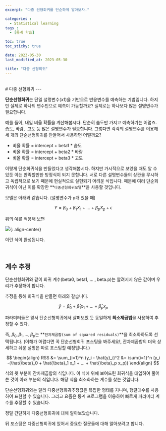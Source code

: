 ```yaml
---
excerpt: "다중 선형회귀를 단순하게 알아보자."

categories :
  - Statistical learning
tags :
  - [통계 학습]

toc: true
toc_sticky: true

date: 2023-05-30
last_modified_at: 2023-05-30

title: "다중 선형회귀"
---
```

<br>
# 다중 선형회귀
---

**단순선형회귀**는 단일 설명변수(x1)을 기반으로 반응변수를 예측하는 기법입니다.
하지만 실제로 하나의 변수만으로 예측이 가능할까요? 실제로는 하나보다 많은 설명변수가 필요합니다.

예를 들어, 내일 비올 확률을 계산해봅시다. 단순히 습도만 가지고 예측하기는 어렵죠. 습도, 바람,  고도 등 많은 설명변수가 필요합니다.
그렇다면 각각의 설명변수를 이용해 세 개의 단순선형회귀를 만들어서 사용하면 어떨까요?

- 비올 확률 = intercept + beta1 \* 습도
- 비올 확률 = intercept + beta2 \* 바람
- 비올 확률 = intercept + beta3 \* 고도 

이렇게 단순회귀식을 만들었다고 생각해봅시다. 
하지만 가시적으로 보았을 때도 알 수 있듯 이는 만족할만한 방정식이 되지 못합니다.
서로 다른 설명변수들의 상관을 무시하고 독립적으로 보기 때문에 현실적으로 실현되기 어려운 식입니다.
때문에 여러 단순회귀식이 아닌 이를 확장한 **`다중선형회귀모델`**을 사용할 것입니다.

모델은 아래와 같습니다. (설명변수가 p개 있을 때)

$$
Y =\beta_0 + \beta_1 X_1 + ... + \beta_p X_p + \epsilon
$$

위의 예를 적용해 보면

![](https://blog.kakaocdn.net/dn/b1Dpke/btr9pdJAxPI/EVPxq8PKJb4kNlXqlwBLM1/img.png){: align-center}

이런 식이 완성됩니다.

<br>

## 계수 추정

단순선형회귀와 같이 회귀 계수(beta0, beta1, ... , beta.p)는 알려지지 않은 값이며 우리가 추정해야 합니다.

추정을 통해 회귀식을 만들면 아래와 같습니다.

$$
\hat{y} = \hat{\beta}_0 + \hat{\beta}_1 x_1 + ... + \hat{\beta}_p x_p
$$

파라미터들은 앞서 단순선형회귀에서 살펴보았 듯 동일하게 **최소제곱법**을 사용하여 추정할 수 있다.

즉, $\beta_0, \beta_1, ... , \beta_p$는 **`잔차제곱합(sum of squared residuals)`**을 최소화하도록 선택됩니다.
(이해가 어렵다면 꼭 단순선형회귀 포스팅을 봐주세요!, 잔차제곱합의 더욱 상세하고 쉬운 설명은 따로 포스팅할 예정입니다.)

$$
\begin{align}
RSS &= \sum_{i=1}^n (y_i - \hat{y}_i)^2
&= \sum{i=1}^n (y_i -(\hat{\beta}_0 + \hat{\beta}_1 x_1 + ... + \hat{\beta}_p x_p))
\end{align}
$$

식의 윗 부분이 잔차제곱합의 식입니다. 이 식에 위에 보여드린 회귀식을 대입하여 풀어쓴 것이 아래 부분의 식입니다.
해당 식을 최소화하는 계수를 찾는 것입니다.

단순선형회귀와는 달리 다중선형회귀추정값은 복잡한 형태를 지니며, 행렬대수를 사용하여 표현할 수 있습니다.
그리고 요즘은 통계 프로그램을 이용하여 빠르게 파라미터 계수를 추정할 수 있습니다.

정말 간단하게 다중선형회귀에 대해 알아보았습니다.

뒤 포스팅은 다중선형회귀에 있어서 중요한 질문들에 대해 알아보려고 합니다.
